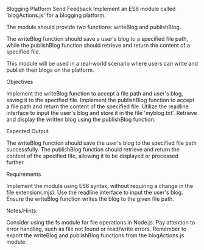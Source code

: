 Blogging Platform
Send Feedback
Implement an ES6 module called 'blogActions.js' for a blogging platform.

The module should provide two functions: writeBlog and publishBlog.

The writeBlog function should save a user's blog to a specified file path, while the publishBlog function should retrieve and return the content of a specified file.

This module will be used in a real-world scenario where users can write and publish their blogs on the platform.


Objectives

Implement the writeBlog function to accept a file path and user's blog, saving it to the specified file.
Implement the publishBlog function to accept a file path and return the content of the specified file.
Utilize the readline interface to input the user's blog and store it in the file 'myblog.txt'.
Retrieve and display the written blog using the publishBlog function.


Expected Output

The writeBlog function should save the user's blog to the specified file path successfully. The publishBlog function should retrieve and return the content of the specified file, allowing it to be displayed or processed further.


Requirements

Implement the module using ES6 syntax, without requiring a change in the file extension(.mjs).
Use the readline interface to input the user's blog.
Ensure the writeBlog function writes the blog to the given file path.


Notes/Hints:

Consider using the fs module for file operations in Node.js.
Pay attention to error handling, such as file not found or read/write errors.
Remember to export the writeBlog and publishBlog functions from the blogActions.js module.
